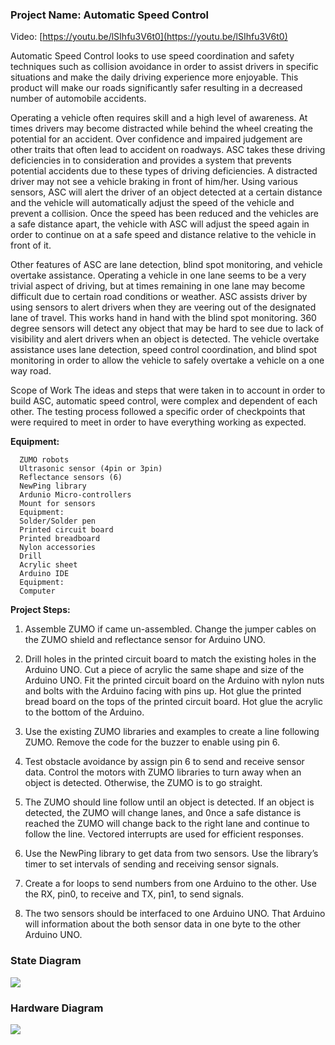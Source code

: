 ### Project Name: Automatic Speed Control

Video: [https://youtu.be/lSIhfu3V6t0](https://youtu.be/lSIhfu3V6t0)

Automatic Speed Control looks to use speed coordination and safety techniques such as collision avoidance in order to assist drivers in specific situations and make the daily driving experience more enjoyable. This product will make our roads significantly safer resulting in a decreased number of automobile accidents. 

Operating a vehicle often requires skill and a high level of awareness. At times drivers may become distracted while behind the wheel creating the potential for an accident. Over confidence and impaired judgement are other traits that often lead to accident on roadways. ASC takes these driving deficiencies in to consideration and provides a system that prevents potential accidents due to these types of driving deficiencies. A distracted driver may not see a vehicle braking in front of him/her. Using various sensors, ASC will alert the driver of an object detected at a certain distance and the vehicle will automatically adjust the speed of the vehicle and prevent a collision. Once the speed has been reduced and the vehicles are a safe distance apart, the vehicle with ASC will adjust the speed again in order to continue on at a safe speed and distance relative to the vehicle in front of it. 

Other features of ASC are lane detection, blind spot monitoring, and vehicle overtake assistance. Operating a vehicle in one lane seems to be a very trivial aspect of driving, but at times remaining in one lane may become difficult due to certain road conditions or weather. ASC assists driver by using sensors to alert drivers when they are veering out of the designated lane of travel. This works hand in hand with the blind spot monitoring. 360 degree sensors will detect any object that may be hard to see due to lack of visibility and alert drivers when an object is detected. The vehicle overtake assistance uses lane detection, speed control coordination, and blind spot monitoring in order to allow the vehicle to safely overtake a vehicle on a one way road. 


Scope of Work
The ideas and steps that were taken in to account in order to build ASC, automatic speed control, were complex and dependent of each other. The testing process followed a specific order of checkpoints that were required to meet in order to have everything working as expected.

**Equipment:**
       
      ZUMO robots
      Ultrasonic sensor (4pin or 3pin)
      Reflectance sensors (6)
      NewPing library
      Ardunio Micro-controllers
      Mount for sensors
      Equipment:
      Solder/Solder pen
      Printed circuit board
      Printed breadboard
      Nylon accessories
      Drill
      Acrylic sheet
      Arduino IDE
      Equipment:
      Computer

**Project Steps:**

1. Assemble ZUMO if came un-assembled. Change the jumper cables on the ZUMO shield and reflectance sensor for Arduino UNO.

2. Drill holes in the printed circuit board to match the existing holes in the Arduino UNO. Cut a piece of acrylic the same shape and size of the Arduino UNO. Fit the printed circuit board on the Arduino with nylon nuts and bolts with the Arduino facing with pins up. Hot glue the printed bread board on the tops of the printed circuit board. Hot glue the acrylic to the bottom of the Arduino.


3. Use the existing ZUMO libraries and examples to create a line following ZUMO. Remove the code for the buzzer to enable using pin 6.


4. Test obstacle avoidance by assign pin 6 to send and receive sensor data. Control the motors with ZUMO libraries to turn away when an object is detected. Otherwise, the ZUMO is to go straight.


5. The ZUMO should line follow until an object is detected. If an object is detected, the ZUMO will change lanes, and 0nce a safe distance is reached the ZUMO will change back to the right lane and continue to follow the line. Vectored interrupts are used for efficient responses.


6. Use the NewPing library to get data from two sensors. Use the library’s timer to set intervals of sending and receiving sensor signals.

7. Create a for loops to send numbers from one Arduino to the other. Use the RX, pin0, to receive and TX, pin1, to send signals. 

8. The two sensors should be interfaced to one Arduino UNO. That Arduino will information about the both sensor data in one byte to the other Arduino UNO.

### State Diagram

![](https://user-images.githubusercontent.com/21232362/71578516-78650900-2ac6-11ea-9fbb-56ea08ca21a7.png)

### Hardware Diagram

![](https://user-images.githubusercontent.com/21232362/71578513-769b4580-2ac6-11ea-8115-3441f43b4ca9.png)


